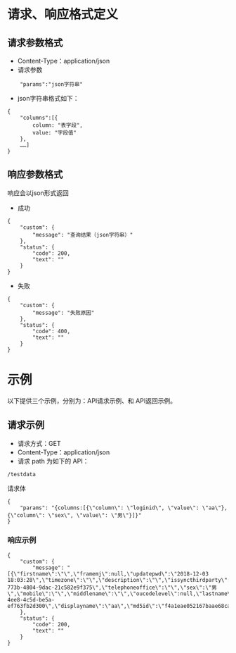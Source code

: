 # 请求、响应格式定义
## 请求参数格式
- Content-Type：application/json
- 请求参数
```
	"params":"json字符串"
```
- json字符串格式如下：
```
{
	"columns":[{
		column: "表字段",
		value: "字段值"
	},
	……]
}
```

## 响应参数格式
响应会以json形式返回
- 成功
```
{
    "custom": {
        "message": "查询结果（json字符串）"
    },
    "status": {
        "code": 200,
        "text": ""
    }
}
```

- 失败
```
{
    "custom": {
        "message": "失败原因"
    },
    "status": {
        "code": 400,
        "text": ""
    }
}
```

# 示例
以下提供三个示例，分别为：API请求示例、和 API返回示例。
## 请求示例
- 请求方式：GET
- Content-Type：application/json
- 请求 path 为如下的 API：
```
/testdata
```
请求体
```
{
    "params": "{columns:[{\"column\": \"loginid\", \"value\": \"aa\"}, {\"column\": \"sex\", \"value\": \"男\"}]}"
}
```

### 响应示例
```
{
    "custom": {
        "message": "[{\"firstname\":\"\",\"framemj\":null,\"updatepwd\":\"2018-12-03 18:03:28\",\"timezone\":\"\",\"description\":\"\",\"issyncthirdparty\":null,\"adloginid\":\"\",\"title\":\"\",\"password\":\"7B21848AC9AF35BE0DDB2D6B9FC3851934DB8420\",\"allowuseemail\":null,\"prelang\":\"\",\"ordernumber\":0,\"fax\":\"\",\"email\":\"\",\"isenabled\":1,\"leaderguid\":\"\",\"loginid\":\"aa\",\"ouguid\":\"5e64e497-773b-4804-9dac-21c582e9f375\",\"telephoneoffice\":\"\",\"sex\":\"男\",\"mobile\":\"\",\"middlename\":\"\",\"oucodelevel\":null,\"lastname\":\"\",\"userguid\":\"c7eeec05-4ee8-4c5d-be5a-ef763fb2d300\",\"displayname\":\"aa\",\"md5id\":\"f4a1eae052167baae68ca4cfca29be0b\",\"updatetime\":null,\"row_id\":null,\"telephonehome\":\"\"}]"
    },
    "status": {
        "code": 200,
        "text": ""
    }
}
```